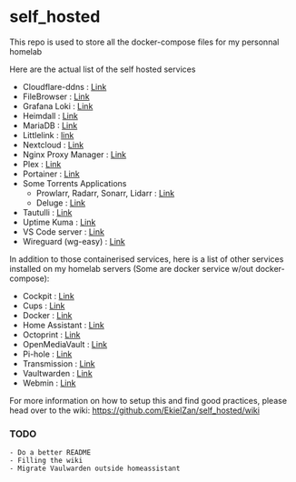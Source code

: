 # self_hosted

This repo is used to store all the docker-compose files for my personnal homelab

Here are the actual list of the self hosted services

 - Cloudflare-ddns : [Link](https://github.com/timothymiller/cloudflare-ddns)
 - FileBrowser : [Link](https://filebrowser.org/)
 - Grafana Loki : [Link](https://grafana.com/oss/loki/)
 - Heimdall : [Link](https://heimdall.site/)
 - MariaDB : [Link](https://hub.docker.com/_/mariadb)
 - Littlelink : [link](https://littlelink.io/)
 - Nextcloud : [Link](https://nextcloud.com/)
 - Nginx Proxy Manager : [Link](https://nginxproxymanager.com/)
 - Plex : [Link](https://www.plex.tv/)
 - Portainer : [Link](https://www.portainer.io/)
 - Some Torrents Applications
   - Prowlarr, Radarr, Sonarr, Lidarr : [Link](https://wiki.servarr.com/)
   - Deluge : [Link](https://deluge-torrent.org/)
 - Tautulli : [Link](https://tautulli.com/)
 - Uptime Kuma : [Link](https://github.com/louislam/uptime-kuma)
 - VS Code server : [Link](https://github.com/coder/code-server)
 - Wireguard (wg-easy) : [Link](https://github.com/WeeJeWel/wg-easy)

In addition to those containerised services, here is a list of other services installed on my homelab servers (Some are docker service w/out docker-compose):

 - Cockpit : [Link](https://cockpit-project.org/)
 - Cups : [Link](http://www.cups.org/)
 - Docker : [Link](https://docs.docker.com/)
 - Home Assistant : [Link](https://www.home-assistant.io/)
 - Octoprint : [Link](https://octoprint.org/)
 - OpenMediaVault : [Link](https://www.openmediavault.org/)
 - Pi-hole : [Link](https://pi-hole.net/)
 - Transmission : [Link](https://transmissionbt.com/)
 - Vaultwarden : [Link](https://wiki-tech.io/SelfHosted/Bitwarden)
 - Webmin : [Link](https://webmin.com/)

For more information on how to setup this and find good practices, please head over to the wiki: https://github.com/EkielZan/self_hosted/wiki

### TODO

    - Do a better README
    - Filling the wiki
    - Migrate Vaulwarden outside homeassistant
